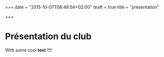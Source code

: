 +++
date = "2015-10-07T08:49:54+02:00"
draft = true
title = "présentation"

+++

# Présentation du club

With *some* cool **text** !!!!

